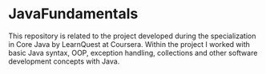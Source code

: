 # JavaFundamentals
This repository is related to the project developed during the specialization in Core Java by LearnQuest at Coursera. Within the project I worked with basic Java syntax, OOP, exception handling, collections and other software development concepts with Java. 
